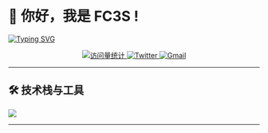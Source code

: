 # 👋 你好，我是 **FC3S** ! 

[![Typing SVG](https://readme-typing-svg.demolab.com?font=Fira+Code&weight=900&size=22&pause=1000&color=F74C3F&center=%E7%9C%9F%E7%9A%84&vCenter=%E7%9C%9F%E7%9A%84&repeat=%E7%9C%9F%E7%9A%84&random=%E9%94%99%E8%AF%AF%E7%9A%84&width=435&lines=%E8%8B%A5%E4%B8%BA%E8%87%AA%E7%94%B1%E6%95%85+%E4%B8%87%E7%89%A9%E7%9A%86%E5%8F%AF%E6%8A%9B)](https://git.io/typing-svg)
<p align="center">
  <a href="https://github.com/MzFC3S">
    <img src="https://komarev.com/ghpvc/?username=MzFC3S&label=Profile%20Views&color=blueviolet&style=flat" alt="访问量统计" />
  </a>
  <a href="https://twitter.com/你的Twitter">
    <img src="https://img.shields.io/badge/-Twitter-1DA1F2?logo=twitter&logoColor=white" alt="Twitter" />
  </a>
  <a href="mailto:xgz9713@gmail.com">
    <img src="https://img.shields.io/badge/-Gmail-EA4335?logo=gmail&logoColor=white" alt="Gmail" />
  </a>
</p>

---

## 🛠️ 技术栈与工具
![](https://skillicons.dev/icons?i=python,git,github)

---
